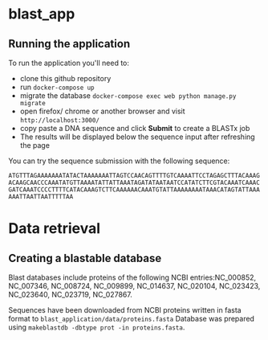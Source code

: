 # blast_app

## Running the application

To run the application you'll need to:
* clone this github repository
* run ```docker-compose up```
* migrate the database ```docker-compose exec web python manage.py migrate```
* open firefox/ chrome or another browser and visit ```http://localhost:3000/```
* copy paste a DNA sequence and click **Submit** to create a BLASTx job
* The results will be displayed below the sequence input after refreshing the page

You can try the sequence submission with the following sequence:
```
ATGTTTAGAAAAAAATATACTAAAAAAATTAGTCCAACAGTTTTGTCAAAATTCCTAGAGCTTTACAAAG
ACAAGCAACCCAAATATGTTAAAATATTATTAAATAGATATAATAATCCATATCTTCGTACAAATCAAAC
GATCAAATCCCCTTTTCATACAAAGTCTTCAAAAAACAAATGTATTAAAAAAAATAAACATAGTATTAAA
AAATTAATTAATTTTTAA
```

# Data retrieval

## Creating a blastable database

Blast databases include proteins of the following NCBI entries: ​NC_000852, NC_007346, NC_008724, NC_009899, NC_014637, NC_020104, NC_023423, NC_023640, NC_023719, NC_027867.

Sequences have been downloaded from NCBI proteins written in fasta format to ```blast_application/data/proteins.fasta```
Database was prepared using ```makeblastdb -dbtype prot -in proteins.fasta```.

